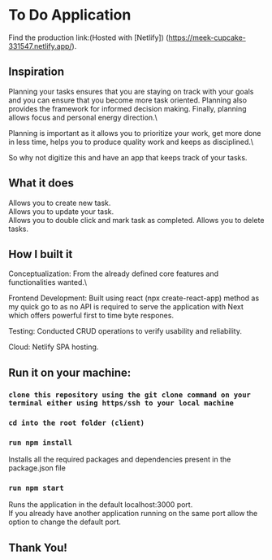 # To Do Application

Find the production link:(Hosted with [Netlify]) (https://meek-cupcake-331547.netlify.app/).

## Inspiration

Planning your tasks ensures that you are staying on track with your goals and you can ensure that you become more task oriented. Planning also provides the framework for informed decision making. Finally, planning allows focus and personal energy direction.\

Planning is important as it allows you to prioritize your work, get more done in less time, helps you to produce quality work and keeps as disciplined.\

So why not digitize this and have an app that keeps track of your tasks.

## What it does
Allows you to create new task.\
Allows you to update your task.\
Allows you to double click and mark task as completed.
Allows you to delete tasks.

## How I built it
Conceptualization: From the already defined core features and functionalities wanted.\

Frontend Development: Built using react (npx create-react-app) method as my quick go to as no API is required to serve the application with Next which offers powerful first to time byte respones.

Testing: Conducted CRUD operations to verify usability and reliability.

Cloud: Netlify SPA hosting.

## Run it on your machine:

### `clone this repository using the git clone command on your terminal either using https/ssh to your local machine`

### `cd into the root folder (client)`

### `run npm install`
Installs all the required packages and dependencies present in the package.json file

### `run npm start`

Runs the application in the default localhost:3000 port.\
If you already have another application running on the same port allow the option to change the default port.


## Thank You!
